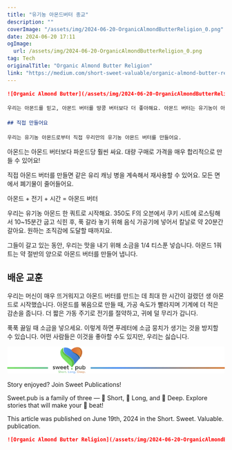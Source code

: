 ```yaml
---
title: "유기농 아몬드버터 종교"
description: ""
coverImage: "/assets/img/2024-06-20-OrganicAlmondButterReligion_0.png"
date: 2024-06-20 17:11
ogImage: 
  url: /assets/img/2024-06-20-OrganicAlmondButterReligion_0.png
tag: Tech
originalTitle: "Organic Almond Butter Religion"
link: "https://medium.com/short-sweet-valuable/organic-almond-butter-religion-37b2f6fc1a4f"
---
```



```markdown
![Organic Almond Butter](/assets/img/2024-06-20-OrganicAlmondButterReligion_0.png)

우리는 아몬드를 믿고, 아몬드 버터를 땅콩 버터보다 더 좋아해요. 아몬드 버터는 유기농이 아니어도 꽤 비싸요. 유기농 라벨에 대한 프리미엄이 더 높아져요.

## 직접 만들어요

우리는 유기농 아몬드로부터 직접 우리만의 유기농 아몬드 버터를 만들어요.
```

<div class="content-ad"></div>

아몬드는 아몬드 버터보다 파운드당 훨씬 싸요. 대량 구매로 가격을 매우 합리적으로 만들 수 있어요!

직접 아몬드 버터를 만들면 같은 유리 캐닝 병을 계속해서 재사용할 수 있어요. 모든 면에서 폐기물이 줄어들어요.

아몬드 + 전기 + 시간 = 아몬드 버터

우리는 유기농 아몬드 한 쿼트로 시작해요. 350도 F의 오븐에서 쿠키 시트에 로스팅해서 10~15분간 굽고 식힌 후, 푹 갈라 놓기 위해 음식 가공기에 넣어서 칼날로 약 20분간 갈아요. 원하는 조직감에 도달할 때까지요.

<div class="content-ad"></div>

그들이 갈고 있는 동안, 우리는 맛을 내기 위해 소금을 1/4 티스푼 넣습니다. 아몬드 1쿼트는 약 절반의 양으로 아몬드 버터를 만들어 냅니다.

## 배운 교훈

우리는 머신이 매우 뜨거워지고 아몬드 버터를 만드는 데 최대 한 시간이 걸렸던 생 아몬드로 시작했습니다. 아몬드를 볶음으로 만들 때, 가공 속도가 빨라지며 기계에 더 적은 감손을 줍니다. 더 짧은 가동 주기로 전기를 절약하고, 귀에 덜 무리가 갑니다.

푹푹 끓일 때 소금을 넣으세요. 이렇게 하면 푸레터에 소금 뭉치가 생기는 것을 방지할 수 있습니다. 어떤 사람들은 이것을 좋아할 수도 있지만, 우리는 싫습니다.

<div class="content-ad"></div>

![image](/assets/img/2024-06-20-OrganicAlmondButterReligion_1.png)

Story enjoyed? Join Sweet Publications!

Sweet.pub is a family of three — 💚 Short, 💙 Long, and 🧡 Deep.
Explore stories that will make your 🤍 beat!

This article was published on June 19th, 2024 in the Short. Sweet. Valuable. publication.

<div class="content-ad"></div>

```markdown
![Organic Almond Butter Religion](/assets/img/2024-06-20-OrganicAlmondButterReligion_2.png)
```